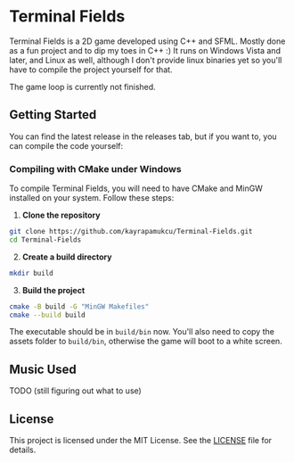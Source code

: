 # Terminal Fields

Terminal Fields is a 2D game developed using C++ and SFML. Mostly done as a fun project and to dip my toes in C++ :) It runs on Windows Vista and later, and Linux as well, although I don't provide linux binaries yet so you'll have to compile the project yourself for that.

The game loop is currently not finished.

## Getting Started

You can find the latest release in the releases tab, but if you want to, you can compile the code yourself:

### Compiling with CMake under Windows

To compile Terminal Fields, you will need to have CMake and MinGW installed on your system. Follow these steps:

1. **Clone the repository**
```bash
git clone https://github.com/kayrapamukcu/Terminal-Fields.git
cd Terminal-Fields
```
2. **Create a build directory**
```bash
mkdir build
```
3. **Build the project**
```bash
cmake -B build -G "MinGW Makefiles"
cmake --build build
```
The executable should be in `build/bin` now.
You'll also need to copy the assets folder to `build/bin`, otherwise the game will boot to a white screen.

## Music Used
TODO (still figuring out what to use)

## License
This project is licensed under the MIT License. See the [LICENSE](LICENSE) file for details. 
